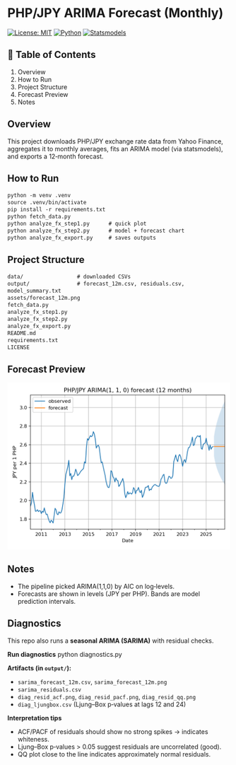 # PHP/JPY ARIMA Forecast (Monthly)

[![License: MIT](https://img.shields.io/badge/License-MIT-green.svg)](LICENSE)
[![Python](https://img.shields.io/badge/Python-3.13-blue.svg)](https://www.python.org/)
[![Statsmodels](https://img.shields.io/badge/statsmodels-ARIMA-orange.svg)](https://www.statsmodels.org/)

## 📑 Table of Contents
1. Overview
2. How to Run
3. Project Structure
4. Forecast Preview
5. Notes

## Overview
This project downloads PHP/JPY exchange rate data from Yahoo Finance, aggregates it to monthly averages, fits an ARIMA model (via statsmodels), and exports a 12‑month forecast.

## How to Run
    python -m venv .venv
    source .venv/bin/activate
    pip install -r requirements.txt
    python fetch_data.py
    python analyze_fx_step1.py      # quick plot
    python analyze_fx_step2.py      # model + forecast chart
    python analyze_fx_export.py     # saves outputs

## Project Structure
    data/                 # downloaded CSVs
    output/               # forecast_12m.csv, residuals.csv, model_summary.txt
    assets/forecast_12m.png
    fetch_data.py
    analyze_fx_step1.py
    analyze_fx_step2.py
    analyze_fx_export.py
    README.md
    requirements.txt
    LICENSE

## Forecast Preview
![Forecast Chart](assets/forecast_12m.png)

## Notes
- The pipeline picked ARIMA(1,1,0) by AIC on log‑levels.
- Forecasts are shown in levels (JPY per PHP). Bands are model prediction intervals.

## Diagnostics
This repo also runs a **seasonal ARIMA (SARIMA)** with residual checks.

**Run diagnostics**
    python diagnostics.py

**Artifacts (in `output/`):**
- `sarima_forecast_12m.csv`, `sarima_forecast_12m.png`
- `sarima_residuals.csv`
- `diag_resid_acf.png`, `diag_resid_pacf.png`, `diag_resid_qq.png`
- `diag_ljungbox.csv` (Ljung–Box p‑values at lags 12 and 24)

**Interpretation tips**
- ACF/PACF of residuals should show no strong spikes → indicates whiteness.
- Ljung–Box p‑values > 0.05 suggest residuals are uncorrelated (good).
- QQ plot close to the line indicates approximately normal residuals.
